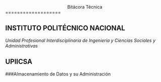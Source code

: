 <center>Bitácora Técnica</center>
===================

**INSTITUTO POLITÉCNICO NACIONAL**
-------------------------------------------

*Unidad Profesional Interdisciplinaria de Ingeniería y Ciencias Sociales y Administrativas*

**UPIICSA**
-------------------------------------------

###Almacenamiento de Datos y su Administración

<script src="https://gist.github.com/jonschlinkert/5854601.js"></script>
